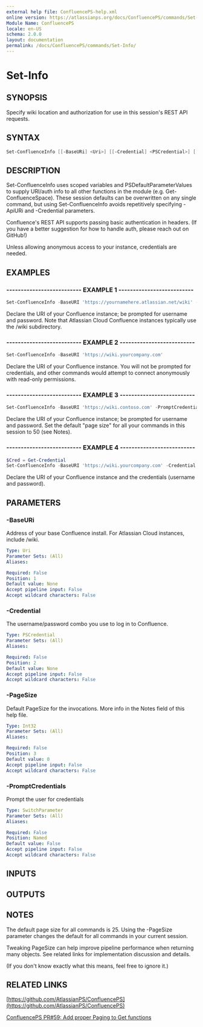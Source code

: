 ```yaml
---
external help file: ConfluencePS-help.xml
online version: https://atlassianps.org/docs/ConfluencePS/commands/Set-Info/
Module Name: ConfluencePS
locale: en-US
schema: 2.0.0
layout: documentation
permalink: /docs/ConfluencePS/commands/Set-Info/
---
```

# Set-Info

## SYNOPSIS

Specify wiki location and authorization for use in this session's REST API requests.

## SYNTAX

```powershell
Set-ConfluenceInfo [[-BaseURi] <Uri>] [[-Credential] <PSCredential>] [[-PageSize] <Int32>] [-PromptCredentials]
```

## DESCRIPTION

Set-ConfluenceInfo uses scoped variables and PSDefaultParameterValues to supply
URI/auth info to all other functions in the module (e.g. Get-ConfluenceSpace).
These session defaults can be overwritten on any single command, but using
Set-ConfluenceInfo avoids repetitively specifying -ApiURi and -Credential parameters.

Confluence's REST API supports passing basic authentication in headers.
(If you have a better suggestion for how to handle auth, please reach out on GitHub!)

Unless allowing anonymous access to your instance, credentials are needed.

## EXAMPLES

### -------------------------- EXAMPLE 1 --------------------------

```powershell
Set-ConfluenceInfo -BaseURI 'https://yournamehere.atlassian.net/wiki' -PromptCredentials
```

Declare the URI of your Confluence instance; be prompted for username and password.
Note that Atlassian Cloud Confluence instances typically use the /wiki subdirectory.

### -------------------------- EXAMPLE 2 --------------------------

```powershell
Set-ConfluenceInfo -BaseURI 'https://wiki.yourcompany.com'
```

Declare the URI of your Confluence instance. You will not be prompted for credentials,
and other commands would attempt to connect anonymously with read-only permissions.

### -------------------------- EXAMPLE 3 --------------------------

```powershell
Set-ConfluenceInfo -BaseURI 'https://wiki.contoso.com' -PromptCredentials -PageSize 50
```

Declare the URI of your Confluence instance; be prompted for username and password.
Set the default "page size" for all your commands in this session to 50 (see Notes).

### -------------------------- EXAMPLE 4 --------------------------

```powershell
$Cred = Get-Credential
Set-ConfluenceInfo -BaseURI 'https://wiki.yourcompany.com' -Credential $Cred
```

Declare the URI of your Confluence instance and the credentials (username and
password).

## PARAMETERS

### -BaseURi

Address of your base Confluence install.
For Atlassian Cloud instances, include /wiki.

```yaml
Type: Uri
Parameter Sets: (All)
Aliases:

Required: False
Position: 1
Default value: None
Accept pipeline input: False
Accept wildcard characters: False
```

### -Credential

The username/password combo you use to log in to Confluence.

```yaml
Type: PSCredential
Parameter Sets: (All)
Aliases:

Required: False
Position: 2
Default value: None
Accept pipeline input: False
Accept wildcard characters: False
```

### -PageSize

Default PageSize for the invocations.
More info in the Notes field of this help file.

```yaml
Type: Int32
Parameter Sets: (All)
Aliases:

Required: False
Position: 3
Default value: 0
Accept pipeline input: False
Accept wildcard characters: False
```

### -PromptCredentials

Prompt the user for credentials

```yaml
Type: SwitchParameter
Parameter Sets: (All)
Aliases:

Required: False
Position: Named
Default value: False
Accept pipeline input: False
Accept wildcard characters: False
```

## INPUTS

## OUTPUTS

## NOTES

The default page size for all commands is 25.
Using the -PageSize parameter changes the default for all commands in your current session.

Tweaking PageSize can help improve pipeline performance when returning many objects.
See related links for implementation discussion and details.

(If you don't know exactly what this means, feel free to ignore it.)

## RELATED LINKS

[https://github.com/AtlassianPS/ConfluencePS](https://github.com/AtlassianPS/ConfluencePS)

[ConfluencePS PR#59: Add proper Paging to Get functions](https://github.com/AtlassianPS/ConfluencePS/pull/59)
